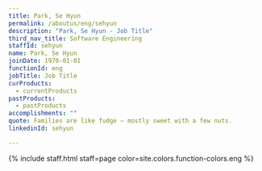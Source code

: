 ```yaml
---
title: Park, Se Hyun
permalink: /aboutus/eng/sehyun
description: "Park, Se Hyun - Job Title"
third_nav_title: Software Engineering
staffId: sehyun
name: Park, Se Hyun
joinDate: 1970-01-01
functionId: eng
jobTitle: Job Title
curProducts:
  - currentProducts
pastProducts:
  - pastProducts
accomplishments: ""
quote: Families are like fudge – mostly sweet with a few nuts.
linkedinId: sehyun

---
```


{% include staff.html staff=page color=site.colors.function-colors.eng %}
